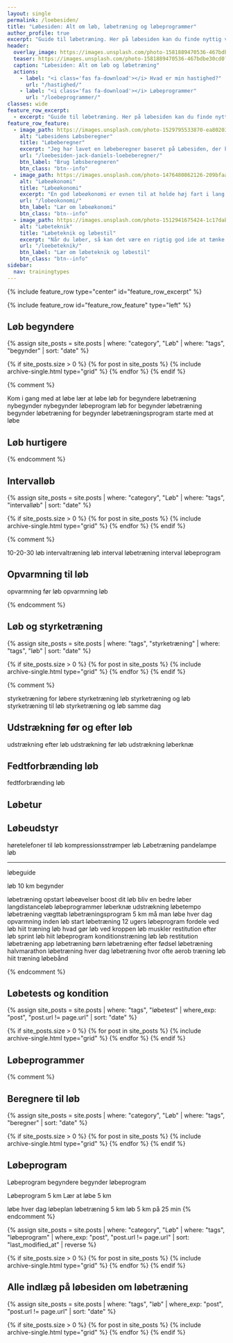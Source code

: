 ```yaml
---
layout: single
permalink: /loebesiden/
title: "Løbesiden: Alt om løb, løbetræning og løbeprogrammer"
author_profile: true
excerpt: "Guide til løbetræning. Her på løbesiden kan du finde nyttig viden om løb til 5 km, 10 km, halvmaraton og maraton. Vælg et effektivt løbeprogram. Lær om pulstræning, intervalløb og intervaltræning."
header:
  overlay_image: https://images.unsplash.com/photo-1581889470536-467bdbe30cd0?ixlib=rb-1.2.1&ixid=eyJhcHBfaWQiOjEyMDd9&auto=format&fit=crop&w=1990&q=80
  teaser: https://images.unsplash.com/photo-1581889470536-467bdbe30cd0?ixlib=rb-1.2.1&ixid=eyJhcHBfaWQiOjEyMDd9&auto=format&fit=crop&w=400&q=80
  caption: "Løbesiden: Alt om løb og løbetræning"
  actions:
    - label: "<i class='fas fa-download'></i> Hvad er min hastighed?"
      url: "/hastighed/"
    - label: "<i class='fas fa-download'></i> Løbeprogrammer"
      url: "/loebeprogrammer/"
classes: wide
feature_row_excerpt:
  - excerpt: "Guide til løbetræning. Her på løbesiden kan du finde nyttig viden om løb til [5 km](/loebeprogram-5km/), [10 km](/loebeprogram-10km/), [halvmaraton](/loebeprogram-halvmaraton/) og [maraton](/loebeprogram-maraton/). Vælg et effektivt [løbeprogram](/loebeprogrammer/). Lær om [pulstræning](/pulstraening/), [intervalløb og intervaltræning](/intervallob-intervaltraening/)."
feature_row_feature:
  - image_path: https://images.unsplash.com/photo-1529795533870-ea8020391255?ixlib=rb-1.2.1&ixid=eyJhcHBfaWQiOjEyMDd9&auto=format&fit=crop&w=400&q=80
    alt: "Løbesidens Løbsberegner"
    title: "Løbeberegner"
    excerpt: "Jeg har lavet en løbeberegner baseret på Løbesiden, der kan beregne dit træningstempo og konkurrencetider ud fra Jack Daniels Running Formula. Jeg har også beskrevet forskellige træningsmetoder."
    url: "/loebesiden-jack-daniels-loebeberegner/"
    btn_label: "Brug løbsberegneren"
    btn_class: "btn--info"
  - image_path: https://images.unsplash.com/photo-1476480862126-209bfaa8edc8?ixlib=rb-1.2.1&ixid=eyJhcHBfaWQiOjEyMDd9&auto=format&fit=crop&w=400&q=80
    alt: "Løbeøkonomi"
    title: "Løbeøkonomi"
    excerpt: "En god løbeøkonomi er evnen til at holde høj fart i lang tid ved et minimalt energiforbrug, men hvordan beregner man løbeøkonomien?"
    url: "/lobeokonomi/"
    btn_label: "Lær om løbeøkonomi"
    btn_class: "btn--info"
  - image_path: https://images.unsplash.com/photo-1512941675424-1c17dabfdddc?ixlib=rb-1.2.1&ixid=eyJhcHBfaWQiOjEyMDd9&auto=format&fit=crop&w=400&q=80
    alt: "Løbeteknik"
    title: "Løbeteknik og løbestil"
    excerpt: "Når du løber, så kan det være en rigtig god ide at tænke over din løbeteknik og løbestil. Jeg kigger her på, hvilke elementer i din løbestil, du kan arbejde med, hvis du vil forbedre din teknik, når du løber."
    url: "/loebeteknik/"
    btn_label: "Lær om løbeteknik og løbestil"
    btn_class: "btn--info"
sidebar:
  nav: trainingtypes
---
```


{% include feature_row type="center" id="feature_row_excerpt" %}

{% include feature_row id="feature_row_feature" type="left" %}

## Løb begyndere

{% assign site_posts = site.posts | where: "category", "Løb" | where: "tags", "begynder" | sort: "date" %}

<div class="feature__wrapper">

{% if site_posts.size > 0 %}
  {% for post in site_posts %}
    {% include archive-single.html type="grid" %}
  {% endfor %}
{% endif %}

</div>

{% comment %}

Kom i gang med at løbe
lær at løbe
løb for begyndere
løbetræning nybegynder
nybegynder løbeprogram
løb for begynder
løbetræning begynder
løbetræning for begynder
løbetræningsprogram
starte med at løbe

## Løb hurtigere

{% endcomment %}

## Intervalløb

{% assign site_posts = site.posts | where: "category", "Løb" | where: "tags", "intervalløb" | sort: "date" %}

<div class="feature__wrapper">

{% if site_posts.size > 0 %}
  {% for post in site_posts %}
    {% include archive-single.html type="grid" %}
  {% endfor %}
{% endif %}

</div>

{% comment %}

10-20-30 løb
intervaltræning løb
interval løbetræning
interval løbeprogram

## Opvarmning til løb

opvarmning før løb
opvarmning løb

{% endcomment %}

## Løb og styrketræning

{% assign site_posts = site.posts | where: "tags", "styrketræning" | where: "tags", "løb" | sort: "date" %}

<div class="feature__wrapper">

{% if site_posts.size > 0 %}
  {% for post in site_posts %}
    {% include archive-single.html type="grid" %}
  {% endfor %}
{% endif %}

</div>

{% comment %}

styrketræning for løbere
styrketræning løb
styrketræning og løb
styrketræning til løb
styrketræning og løb samme dag

## Udstrækning før og efter løb

udstrækning efter løb
udstrækning før løb
udstrækning løberknæ

## Fedtforbrænding løb

fedtforbrænding løb

## Løbetur

## Løbeudstyr

høretelefoner til løb
kompressionsstrømper løb
Løbetræning
pandelampe løb

***

løbeguide

løb 10 km begynder

løbetræning opstart
løbeøvelser
boost dit løb
bliv en bedre løber
langdistanceløb
løbeprogrammer
løberknæ udstrækning
løbetempo
løbetræning vægttab
løbetræningsprogram 5 km
må man løbe hver dag
opvarmning inden løb
start løbetræning
12 ugers løbeprogram
fordele ved løb
hiit træning løb
hvad gør løb ved kroppen
løb muskler
restitution efter løb
sprint løb
hiit løbeprogram
konditionstræning løb
løb restitution
løbetræning app
løbetræning børn
løbetræning efter fødsel
løbetræning halvmarathon
løbetræning hver dag
løbetræning hvor ofte
aerob træning løb
hiit træning løbebånd

{% endcomment %}

## Løbetests og kondition

{% assign site_posts = site.posts | where: "tags", "løbetest" | where_exp: "post", "post.url != page.url" | sort: "date" %}

<div class="feature__wrapper">

{% if site_posts.size > 0 %}
  {% for post in site_posts %}
    {% include archive-single.html type="grid" %}
  {% endfor %}
{% endif %}

</div>

## Løbeprogrammer

{% comment %}

## Beregnere til løb

{% assign site_posts = site.posts | where: "category", "Løb" | where: "tags", "beregner" | sort: "date" %}

<div class="feature__wrapper">

{% if site_posts.size > 0 %}
  {% for post in site_posts %}
    {% include archive-single.html type="grid" %}
  {% endfor %}
{% endif %}

</div>

## Løbeprogram

Løbeprogram begyndere
begynder løbeprogram

Løbeprogram 5 km
Lær at løbe 5 km

løbe hver dag
løbeplan
løbetræning 5 km
løb 5 km på 25 min
{% endcomment %}

<div class="feature__wrapper">

{% assign site_posts = site.posts | where: "category", "Løb" | where: "tags", "løbeprogram" | where_exp: "post", "post.url != page.url" | sort: "last_modified_at" | reverse %}

{% if site_posts.size > 0 %}
  {% for post in site_posts %}
    {% include archive-single.html type="grid" %}
  {% endfor %}
{% endif %}

</div>

## Alle indlæg på løbesiden om løbetræning

{% assign site_posts = site.posts | where: "tags", "løb" | where_exp: "post", "post.url != page.url" | sort: "date" %}

<div class="feature__wrapper">

{% if site_posts.size > 0 %}
  {% for post in site_posts %}
    {% include archive-single.html type="grid" %}
  {% endfor %}
{% endif %}

</div>
